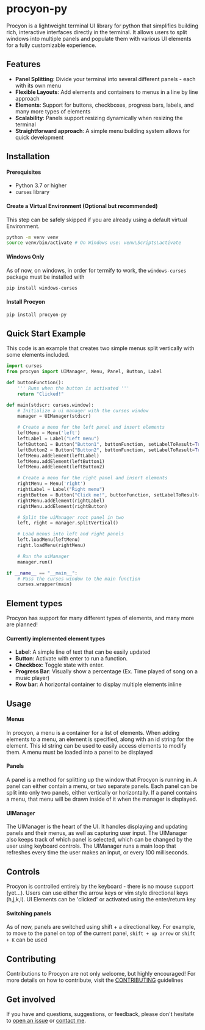 # procyon-py
Procyon is a lightweight terminal UI library for python that simplifies building rich, interactive 
interfaces directly in the terminal. It allows users to split windows into multiple 
panels and populate them with various UI elements for a fully customizable experience.

## Features
- **Panel Splitting**: Divide your terminal into several different panels - each with its own menu
- **Flexible Layouts**: Add elements and containers to menus in a line by line approach
- **Elements**: Support for buttons, checkboxes, progress bars, labels, and many more types of elements
- **Scalability**: Panels support resizing dynamically when resizing the terminal
- **Straightforward approach**: A simple menu building system allows for quick development

## Installation

#### Prerequisites
- Python 3.7 or higher
- `curses` library

#### Create a Virtual Environment (Optional but recommended)
This step can be safely skipped if you are already using a default virtual Environment.
```bash
python -m venv venv
source venv/bin/activate # On Windows use: venv\Scripts\activate
```

#### Windows Only
As of now, on windows, in order for termify to work, the `windows-curses` package must be installed with
```bash
pip install windows-curses
```

#### Install Procyon
```bash
pip install procyon-py
```

## Quick Start Example
This code is an example that creates two simple menus split vertically with some elements
included.

```python
import curses
from procyon import UIManager, Menu, Panel, Button, Label

def buttonFunction():
    ''' Runs when the button is activated '''
    return "Clicked!"

def main(stdscr: curses.window):
    # Initialize a ui manager with the curses window
    manager = UIManager(stdscr)

    # Create a menu for the left panel and insert elements
    leftMenu = Menu('left')
    leftLabel = Label("Left menu")
    leftButton1 = Button("Button1", buttonFunction, setLabelToResult=True)
    leftButton2 = Button("Button2", buttonFunction, setLabelToResult=True)
    leftMenu.addElement(leftLabel)
    leftMenu.addElement(leftButton1)
    leftMenu.addElement(leftButton2)

    # Create a menu for the right panel and insert elements
    rightMenu = Menu('right')
    rightLabel = Label("Right menu")
    rightButton = Button("Click me!", buttonFunction, setLabelToResult=True)
    rightMenu.addElement(rightLabel)
    rightMenu.addElement(rightButton)

    # Split the uiManager root panel in two
    left, right = manager.splitVertical()

    # Load menus into left and right panels
    left.loadMenu(leftMenu)
    right.loadMenu(rightMenu)

    # Run the uiManager
    manager.run()

if __name__ == "__main__":
    # Pass the curses window to the main function
    curses.wrapper(main)
```

## Element types
Procyon has support for many different types of elements, and many more are planned!

#### Currently implemented element types
- **Label**: A simple line of text that can be easily updated
- **Button**: Activate with enter to run a function. 
- **Checkbox**: Toggle state with enter. 
- **Progress Bar**: Visually show a percentage (Ex. Time played of song on a music player)
- **Row bar**: A horizontal container to display multiple elements inline

## Usage
#### Menus
In procyon, a menu is a container for a list of elements. When adding elements to a menu,
an element is specified, along with an id string for the element. This id string can be
used to easily access elements to modify them. A menu must be loaded into a panel to be displayed

#### Panels
A panel is a method for splitting up the window that Procyon is running in. A panel can either
contain a menu, or two separate panels. Each panel can be split into only two panels, either
vertically or horizontally. If a panel contains a menu, that menu will be drawn inside of 
it when the manager is displayed.

#### UIManager
The UIManager is the heart of the UI. It handles displaying and updating panels and their menus,
as well as capturing user input. The UIManager also keeps track of which panel is selected, which
can be changed by the user using keyboard controls. The UIManager runs a main loop that refreshes
every time the user makes an input, or every 100 milliseconds. 

## Controls
Procyon is controlled entirely by the keyboard - there is no mouse support (yet...).
Users can use either the arrow keys or vim style directional keys (h,j,k,l). UI Elements 
can be 'clicked' or activated using the enter/return key

#### Switching panels
As of now, panels are switched using shift + a directional key. For example, to move to the
panel on top of the current panel, `shift + up arrow` or `shift + K` can be used

## Contributing
Contributions to Procyon are not only welcome, but highly encouraged!
For more details on how to contribute, visit the [CONTRIBUTING](CONTRIBUTING.md) guidelines

## Get involved
If you have and questions, suggestions, or feedback, please don't hesitate to 
[open an issue](https://github.com/evanlaube/procyon-py/issues) or [contact me](mailto:laubeevan@gmail.com).
